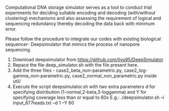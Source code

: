 Computational DNA storage simulator serves as a tool to conduct trial experiments for deciding suitable encoding and decoding (with/without clustering) mechanisms and also assessing the requirement of logical and sequencing redundancy thereby decoding the data back with minimum error.

Please follow the procedure to integrate our codes with existing biological sequencer- Deepsimulator that mimics the process of nanopore sequencing.

1. Download deepsimulator from https://github.com/liyu95/DeepSimulator
2. Repace the file deep_simulator.sh with the file present here.
3. Add the three files - case2_beta_non-parametric.py, case2_log-gamma_non-parametric.py, case2_normal_non_parametric.py inside util/
4. Execute the script deepsimulator.sh with two extra parameters d for specifying distribution  (1-normal,2-beta,3-loggamma) and Y for specifying coverage less than or equal to 60x
              E.g.: ./deepsimulator.sh –i input_677reads.txt –d 1 –Y 60

